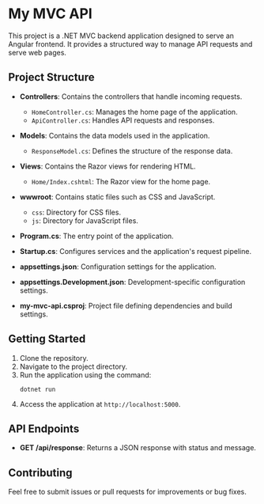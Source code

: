 # My MVC API

This project is a .NET MVC backend application designed to serve an Angular frontend. It provides a structured way to manage API requests and serve web pages.

## Project Structure

- **Controllers**: Contains the controllers that handle incoming requests.
  - `HomeController.cs`: Manages the home page of the application.
  - `ApiController.cs`: Handles API requests and responses.

- **Models**: Contains the data models used in the application.
  - `ResponseModel.cs`: Defines the structure of the response data.

- **Views**: Contains the Razor views for rendering HTML.
  - `Home/Index.cshtml`: The Razor view for the home page.

- **wwwroot**: Contains static files such as CSS and JavaScript.
  - `css`: Directory for CSS files.
  - `js`: Directory for JavaScript files.

- **Program.cs**: The entry point of the application.

- **Startup.cs**: Configures services and the application's request pipeline.

- **appsettings.json**: Configuration settings for the application.

- **appsettings.Development.json**: Development-specific configuration settings.

- **my-mvc-api.csproj**: Project file defining dependencies and build settings.

## Getting Started

1. Clone the repository.
2. Navigate to the project directory.
3. Run the application using the command:
   ```
   dotnet run
   ```
4. Access the application at `http://localhost:5000`.

## API Endpoints

- **GET /api/response**: Returns a JSON response with status and message.

## Contributing

Feel free to submit issues or pull requests for improvements or bug fixes.